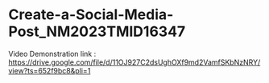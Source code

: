 # Create-a-Social-Media-Post_NM2023TMID16347

Video Demonstration link : https://drive.google.com/file/d/11OJ927C2dsUghOXf9md2VamfSKbNzNRY/view?ts=652f9bc8&pli=1
